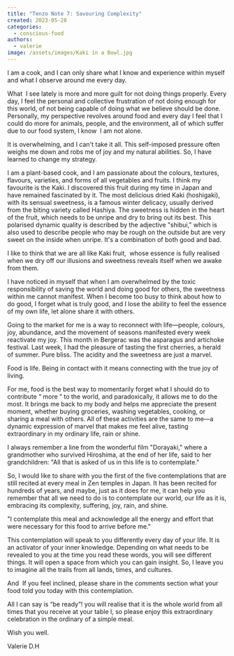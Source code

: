 ```yaml
---
title: "Tenzo Note 7: Savouring Complexity"
created: 2023-05-28
categories: 
  - conscious-food
authors: 
  - valerie
image: /assets/images/Kaki in a Bowl.jpg
---
```


I am a cook, and I can only share what I know and experience within myself and what I observe around me every day.  

What  I see lately is more and more guilt for not doing things properly. Every day, I feel the personal and collective frustration of not doing enough for this world, of not being capable of doing what we believe should be done. Personally, my perspective revolves around food and every day I feel that I could do more for animals, people, and the environment, all of which suffer due to our food system, I know  I am not alone. 

It is overwhelming, and I can't take it all. This self-imposed pressure often weighs me down and robs me of joy and my natural abilities. So, I have learned to change my strategy.

I am a plant-based cook, and I am passionate about the colours, textures, flavours, varieties, and forms of all vegetables and fruits. I think my favourite is the Kaki. I discovered this fruit during my time in Japan and have remained fascinated by it. The most delicious dried Kaki (hoshigaki), with its sensual sweetness, is a famous winter delicacy, usually derived from the biting variety called Hashiya. The sweetness is hidden in the heart of the fruit, which needs to be unripe and dry to bring out its best. This polarised dynamic quality is described by the adjective "shibui," which is also used to describe people who may be rough on the outside but are very sweet on the inside when unripe. It's a combination of both good and bad.

I like to think that we are all like Kaki fruit,  whose essence is fully realised when we dry off our illusions and sweetness reveals itself when we awake from them. 

I have noticed in myself that when I am overwhelmed by the toxic responsibility of saving the world and doing good for others, the sweetness within me cannot manifest. When I become too busy to think about how to do good, I forget what is truly good, and I lose the ability to feel the essence of my own life, let alone share it with others.

Going to the market for me is a way to reconnect with life—people, colours, joy, abundance, and the movement of seasons manifested every week reactivate my joy. This month in Bergerac was the asparagus and artichoke festival. Last week, I had the pleasure of tasting the first cherries, a herald of summer. Pure bliss. The acidity and the sweetness are just a marvel. 

Food is life. Being in contact with it means connecting with the true joy of living.

For me, food is the best way to momentarily forget what I should do to contribute “ more ” to the world, and paradoxically, it allows me to do the most. It brings me back to my body and helps me appreciate the present moment, whether buying groceries, washing vegetables, cooking, or sharing a meal with others. All of these activities are the same to me—a dynamic expression of marvel that makes me feel alive, tasting extraordinary in my ordinary life, rain or shine.

I always remember a line from the wonderful film "Dorayaki," where a grandmother who survived Hiroshima, at the end of her life, said to her grandchildren: "All that is asked of us in this life is to contemplate."

So, I would like to share with you the first of the five contemplations that are still recited at every meal in Zen temples in Japan. It has been recited for hundreds of years, and maybe, just as it does for me, it can help you remember that all we need to do is to contemplate our world, our life as it is, embracing its complexity, suffering, joy, rain, and shine.

"I contemplate this meal and acknowledge all the energy and effort that were necessary for this food to arrive before me."

This contemplation will speak to you differently every day of your life. It is an activator of your inner knowledge. Depending on what needs to be revealed to you at the time you read these words, you will see different things. It will open a space from which you can gain insight. So, I leave you to imagine all the trails from all lands, times, and cultures.

And  If you feel inclined, please share in the comments section what your food told you today with this contemplation.

All I can say is “be ready”! you will realise that it is the whole world from all times that you receive at your table l, so please enjoy this extraordinary celebration in the ordinary of a simple meal. 

Wish you well.

Valerie D.H